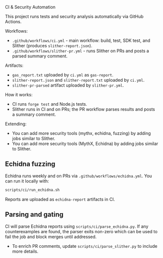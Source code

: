 CI & Security Automation

This project runs tests and security analysis automatically via GitHub Actions.

Workflows:
- `.github/workflows/ci.yml` - main workflow: build, test, SDK test, and Slither (produces `slither-report.json`).
- `.github/workflows/slither-pr.yml` - runs Slither on PRs and posts a parsed summary comment.

Artifacts:
- `gas_report.txt` uploaded by `ci.yml` as `gas-report`.
- `slither-report.json` and `slither-report.txt` uploaded by `ci.yml`.
- `slither-pr-parsed` artifact uploaded by `slither-pr.yml`.

How it works:
- CI runs `forge test` and Node.js tests.
- Slither runs in CI and on PRs; the PR workflow parses results and posts a summary comment.

Extending:
- You can add more security tools (mythx, echidna, fuzzing) by adding jobs similar to Slither.
 - You can add more security tools (MythX, Echidna) by adding jobs similar to Slither.
  
Echidna fuzzing
----------------
Echidna runs weekly and on PRs via `.github/workflows/echidna.yml`. You can run it locally with:

```bash
scripts/ci/run_echidna.sh
```

Reports are uploaded as `echidna-report` artifacts in CI.

Parsing and gating
-------------------
CI will parse Echidna reports using `scripts/ci/parse_echidna.py`. If any counterexamples are found, the parser exits non-zero which can be used to fail the job and block merges until addressed.
- To enrich PR comments, update `scripts/ci/parse_slither.py` to include more details.
